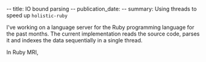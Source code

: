 -- title: IO bound parsing
-- publication_date:
-- summary: Using threads to speed up `holistic-ruby`

I've working on a language server for the Ruby programming language for the past months. The current
implementation reads the source code, parses it and indexes the data sequentially in a single thread.

In Ruby MRI, 
